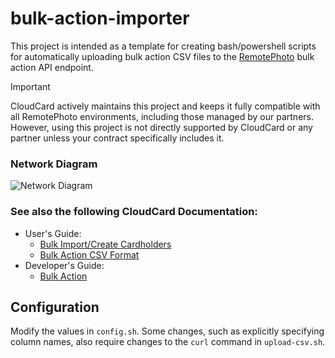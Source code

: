 # bulk-action-importer
This project is intended as a template for creating bash/powershell scripts for automatically uploading bulk action CSV files to the [RemotePhoto](https://remotephoto.ai/) bulk action API endpoint.

> [!IMPORTANT]
> CloudCard actively maintains this project and keeps it fully compatible with all RemotePhoto environments, including those managed by our partners.
> However, using this project is not directly supported by CloudCard or any partner unless your contract specifically includes it.

### Network Diagram
![Network Diagram](http://online-photo-submission.github.io/bulk-action-importer/network-diagram.jpg)

### See also the following CloudCard Documentation:
- User's Guide: 
  - [Bulk Import/Create Cardholders](https://sharptop.atlassian.net/wiki/spaces/CCD/pages/24903725/Bulk+Import+Create+Cardholders)
  - [Bulk Action CSV Format](https://sharptop.atlassian.net/wiki/spaces/CCD/pages/2512879626/Bulk+Action+CSV+Format)
- Developer's Guide:
  - [Bulk Action](https://sharptop.atlassian.net/wiki/spaces/CCD/pages/2509176833/Bulk+Action)

## Configuration
Modify the values in `config.sh`.  Some changes, such as explicitly specifying column names, also require changes to the `curl` command in `upload-csv.sh`.
